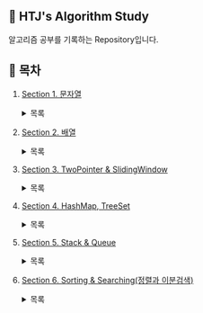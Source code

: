 ## 📕 HTJ's Algorithm Study  
알고리즘 공부를 기록하는 Repository입니다.  

## 📌 목차
1. [Section 1. 문자열](https://github.com/han-tomas/HTJ_AlgorithmStudy/tree/master/Section1_%EB%AC%B8%EC%9E%90%EC%97%B4/src)<details><summary>목록</summary>1. [문자 찾기](https://github.com/han-tomas/HTJ_AlgorithmStudy/tree/master/Section1_%EB%AC%B8%EC%9E%90%EC%97%B4/src/section1_01_%EB%AC%B8%EC%9E%90%EC%B0%BE%EA%B8%B0)<br>2. [대소문자 변환](https://github.com/han-tomas/HTJ_AlgorithmStudy/tree/master/Section1_%EB%AC%B8%EC%9E%90%EC%97%B4/src/section1_02_%EB%8C%80%EC%86%8C%EB%AC%B8%EC%9E%90%EB%B3%80%ED%99%98)<br>3. [문장 속 단어](https://github.com/han-tomas/HTJ_AlgorithmStudy/tree/master/Section1_%EB%AC%B8%EC%9E%90%EC%97%B4/src/section1_03_%EB%AC%B8%EC%9E%A5%EC%86%8D%EB%8B%A8%EC%96%B4)<br>4. [단어 뒤집기](https://github.com/han-tomas/HTJ_AlgorithmStudy/tree/master/Section1_%EB%AC%B8%EC%9E%90%EC%97%B4/src/section1_04_%EB%8B%A8%EC%96%B4%EB%92%A4%EC%A7%91%EA%B8%B0)<br>5. [특정 문자 뒤집기](https://github.com/han-tomas/HTJ_AlgorithmStudy/tree/master/Section1_%EB%AC%B8%EC%9E%90%EC%97%B4/src/section1_05_%ED%8A%B9%EC%A0%95%EB%AC%B8%EC%9E%90%EB%92%A4%EC%A7%91%EA%B8%B0)<br>6. [중복문자제거](https://github.com/han-tomas/HTJ_AlgorithmStudy/tree/master/Section1_%EB%AC%B8%EC%9E%90%EC%97%B4/src/section1_06_%EC%A4%91%EB%B3%B5%EB%AC%B8%EC%9E%90%EC%A0%9C%EA%B1%B0)<br>7. [회문 문자열](https://github.com/han-tomas/HTJ_AlgorithmStudy/tree/master/Section1_%EB%AC%B8%EC%9E%90%EC%97%B4/src/section1_07_%ED%9A%8C%EB%AC%B8%EB%AC%B8%EC%9E%90%EC%97%B4)<br>8. [유효한 팰린드롬](https://github.com/han-tomas/HTJ_AlgorithmStudy/tree/master/Section1_%EB%AC%B8%EC%9E%90%EC%97%B4/src/section1_08_%EC%9C%A0%ED%9A%A8%ED%95%9C%ED%8C%B0%EB%A6%B0%EB%93%9C%EB%A1%AC)<br>9. [숫자만 추출](https://github.com/han-tomas/HTJ_AlgorithmStudy/tree/master/Section1_%EB%AC%B8%EC%9E%90%EC%97%B4/src/section1_09_%EC%88%AB%EC%9E%90%EB%A7%8C%EC%B6%94%EC%B6%9C)<br>10. [가장 짧은 문자거리](https://github.com/han-tomas/HTJ_AlgorithmStudy/tree/master/Section1_%EB%AC%B8%EC%9E%90%EC%97%B4/src/section1_10_%EA%B0%80%EC%9E%A5%EC%A7%A7%EC%9D%80%EB%AC%B8%EC%9E%90%EA%B1%B0%EB%A6%AC)<br>11. [문자열 압축](https://github.com/han-tomas/HTJ_AlgorithmStudy/tree/master/Section1_%EB%AC%B8%EC%9E%90%EC%97%B4/src/section1_11_%EB%AC%B8%EC%9E%90%EC%97%B4%EC%95%95%EC%B6%95)<br>12. [암호](https://github.com/han-tomas/HTJ_AlgorithmStudy/tree/master/Section1_%EB%AC%B8%EC%9E%90%EC%97%B4/src/section1_12_%EC%95%94%ED%98%B8)<br></details>

2. [Section 2. 배열](https://github.com/han-tomas/HTJ_AlgorithmStudy/tree/master/Section2_%EB%B0%B0%EC%97%B4/src)<details><summary>목록</summary>1. [큰 수 출력하기](https://github.com/han-tomas/HTJ_AlgorithmStudy/tree/master/Section2_%EB%B0%B0%EC%97%B4/src/section2_01_%ED%81%B0%EC%88%98%EC%B6%9C%EB%A0%A5%ED%95%98%EA%B8%B0)<br>2. [보이는 학생](https://github.com/han-tomas/HTJ_AlgorithmStudy/tree/master/Section2_%EB%B0%B0%EC%97%B4/src/section2_02_%EB%B3%B4%EC%9D%B4%EB%8A%94%ED%95%99%EC%83%9D)<br>3. [가위 바위 보](https://github.com/han-tomas/HTJ_AlgorithmStudy/tree/master/Section2_%EB%B0%B0%EC%97%B4/src/section2_03_%EA%B0%80%EC%9C%84%EB%B0%94%EC%9C%84%EB%B3%B4)<br>4. [피보나치 수열](https://github.com/han-tomas/HTJ_AlgorithmStudy/tree/master/Section2_%EB%B0%B0%EC%97%B4/src/section2_04_%ED%94%BC%EB%B3%B4%EB%82%98%EC%B9%98%EC%88%98%EC%97%B4)<br>5. [소수(에라토스테네스의 체)](https://github.com/han-tomas/HTJ_AlgorithmStudy/tree/master/Section2_%EB%B0%B0%EC%97%B4/src/section2_05_%EC%86%8C%EC%88%98_%EC%97%90%EB%9D%BC%ED%86%A0%EC%8A%A4%ED%85%8C%EB%84%A4%EC%8A%A4%EC%9D%98%EC%B2%B4)<br>6. [뒤집은 소수](https://github.com/han-tomas/HTJ_AlgorithmStudy/tree/master/Section2_%EB%B0%B0%EC%97%B4/src/section2_06_%EB%92%A4%EC%A7%91%EC%9D%80%EC%86%8C%EC%88%98)<br>7. [점수 계산](https://github.com/han-tomas/HTJ_AlgorithmStudy/tree/master/Section2_%EB%B0%B0%EC%97%B4/src/section2_07_%EC%A0%90%EC%88%98%EA%B3%84%EC%82%B0)<br>8. [등수 구하기](https://github.com/han-tomas/HTJ_AlgorithmStudy/tree/master/Section2_%EB%B0%B0%EC%97%B4/src/section2_08_%EB%93%B1%EC%88%98%EA%B5%AC%ED%95%98%EA%B8%B0)<br>9. [격자판 최대합](https://github.com/han-tomas/HTJ_AlgorithmStudy/tree/master/Section2_%EB%B0%B0%EC%97%B4/src/section2_09_%EA%B2%A9%EC%9E%90%ED%8C%90%EC%B5%9C%EB%8C%80%ED%95%A9)<br>10. [봉우리](https://github.com/han-tomas/HTJ_AlgorithmStudy/tree/master/Section2_%EB%B0%B0%EC%97%B4/src/section2_10_%EB%B4%89%EC%9A%B0%EB%A6%AC)<br>11. [임시반장 정하기](https://github.com/han-tomas/HTJ_AlgorithmStudy/tree/master/Section2_%EB%B0%B0%EC%97%B4/src/section2_11_%EC%9E%84%EC%8B%9C%EB%B0%98%EC%9E%A5%EC%A0%95%ED%95%98%EA%B8%B0)<br>12. [멘토링](https://github.com/han-tomas/HTJ_AlgorithmStudy/tree/master/Section2_%EB%B0%B0%EC%97%B4/src/section2_12_%EB%A9%98%ED%86%A0%EB%A7%81)<br></details>

3. [Section 3. TwoPointer & SlidingWindow](https://github.com/han-tomas/HTJ_AlgorithmStudy/tree/master/Section3_TwoPointer_%26_SlidingWindow/src)<details><summary>목록</summary>1. [두 배열 합치기](https://github.com/han-tomas/HTJ_AlgorithmStudy/tree/master/Section3_TwoPointer_%26_SlidingWindow/src/section3_01_%EB%91%90%EB%B0%B0%EC%97%B4%ED%95%A9%EC%B9%98%EA%B8%B0)<br>2. [공통 원소 구하기](https://github.com/han-tomas/HTJ_AlgorithmStudy/tree/master/Section3_TwoPointer_%26_SlidingWindow/src/section3_02_%EA%B3%B5%ED%86%B5%EC%9B%90%EC%86%8C%EA%B5%AC%ED%95%98%EA%B8%B0)<br>3. [최대 매출](https://github.com/han-tomas/HTJ_AlgorithmStudy/tree/master/Section3_TwoPointer_%26_SlidingWindow/src/section3_03_%EC%B5%9C%EB%8C%80%EB%A7%A4%EC%B6%9C)<br>4. [연속 부분수열](https://github.com/han-tomas/HTJ_AlgorithmStudy/tree/master/Section3_TwoPointer_%26_SlidingWindow/src/section3_04_%EC%97%B0%EC%86%8D%EB%B6%80%EB%B6%84%EC%88%98%EC%97%B4)<br>5. [연속된 자연수의 합](https://github.com/han-tomas/HTJ_AlgorithmStudy/tree/master/Section3_TwoPointer_%26_SlidingWindow/src/section3_05_%EC%97%B0%EC%86%8D%EB%90%9C%EC%9E%90%EC%97%B0%EC%88%98%EC%9D%98%ED%95%A9)<br>6. [최대 길이 연속 부분수열](https://github.com/han-tomas/HTJ_AlgorithmStudy/tree/master/Section3_TwoPointer_%26_SlidingWindow/src/section3_06_%EC%B5%9C%EB%8C%80%EA%B8%B8%EC%9D%B4%EC%97%B0%EC%86%8D%EB%B6%80%EB%B6%84%EC%88%98%EC%97%B4)</details>
4. [Section 4. HashMap, TreeSet](https://github.com/han-tomas/HTJ_AlgorithmStudy/tree/master/Section4_HashMap_%26_TreeSet/src)<details><summary>목록</summary>1. [학급 회장](https://github.com/han-tomas/HTJ_AlgorithmStudy/tree/master/Section4_HashMap_%26_TreeSet/src/section4_01_%ED%95%99%EA%B8%89%ED%9A%8C%EC%9E%A5)<br>2. [아나그램](https://github.com/han-tomas/HTJ_AlgorithmStudy/tree/master/Section4_HashMap_%26_TreeSet/src/section4_02_%EC%95%84%EB%82%98%EA%B7%B8%EB%9E%A8)<br>3.[매출액의 종류](https://github.com/han-tomas/HTJ_AlgorithmStudy/tree/master/Section4_HashMap_%26_TreeSet/src/section4_03_%EB%A7%A4%EC%B6%9C%EC%95%A1%EC%9D%98%EC%A2%85%EB%A5%98)<br>4. [모든 아나그램 찾기](https://github.com/han-tomas/HTJ_AlgorithmStudy/tree/master/Section4_HashMap_%26_TreeSet/src/section4_04_%EB%AA%A8%EB%93%A0%EC%95%84%EB%82%98%EA%B7%B8%EB%9E%A8%EC%B0%BE%EA%B8%B0)<br>5. [K번째 큰 수](https://github.com/han-tomas/HTJ_AlgorithmStudy/tree/master/Section4_HashMap_%26_TreeSet/src/section4_05_K%EB%B2%88%EC%A7%B8%ED%81%B0%EC%88%98)</details>
5. [Section 5. Stack & Queue](https://github.com/han-tomas/HTJ_AlgorithmStudy/tree/master/Section5_Stack_%26_Queue/src)<details><summary>목록</summary>1. [올바른 괄호](https://github.com/han-tomas/HTJ_AlgorithmStudy/tree/master/Section5_Stack_%26_Queue/src/section5_01_%EC%98%AC%EB%B0%94%EB%A5%B8%EA%B4%84%ED%98%B8)<br>2. [괄호 문자 제거](https://github.com/han-tomas/HTJ_AlgorithmStudy/tree/master/Section5_Stack_%26_Queue/src/section5_02_%EA%B4%84%ED%98%B8%EB%AC%B8%EC%9E%90%EC%A0%9C%EA%B1%B0)<br>3. [크레인 인형뽑기(카카오)](https://github.com/han-tomas/HTJ_AlgorithmStudy/tree/master/Section5_Stack_%26_Queue/src/section5_03_%ED%81%AC%EB%A0%88%EC%9D%B8%EC%9D%B8%ED%98%95%EB%BD%91%EA%B8%B0)<br>4. [후위식 연산](https://github.com/han-tomas/HTJ_AlgorithmStudy/tree/master/Section5_Stack_%26_Queue/src/section5_04_%ED%9B%84%EC%9C%84%EC%8B%9D%EC%97%B0%EC%82%B0)<br>5. [쇠막대기](https://github.com/han-tomas/HTJ_AlgorithmStudy/tree/master/Section5_Stack_%26_Queue/src/section5_05_%EC%87%A0%EB%A7%89%EB%8C%80%EA%B8%B0)<br>6. [공주 구하기](https://github.com/han-tomas/HTJ_AlgorithmStudy/tree/master/Section5_Stack_%26_Queue/src/section5_06_%EA%B3%B5%EC%A3%BC%EA%B5%AC%ED%95%98%EA%B8%B0)<br>7. [교육과정 설계](https://github.com/han-tomas/HTJ_AlgorithmStudy/tree/master/Section5_Stack_%26_Queue/src/section5_07_%EA%B5%90%EC%9C%A1%EA%B3%BC%EC%A0%95%EC%84%A4%EA%B3%84)<br>8. [응급실](https://github.com/han-tomas/HTJ_AlgorithmStudy/tree/master/Section5_Stack_%26_Queue/src/section5_08_%EC%9D%91%EA%B8%89%EC%8B%A4)</details>
6. [Section 6. Sorting & Searching(정렬과 이분검색)](https://github.com/han-tomas/HTJ_AlgorithmStudy/tree/master/Section6_Sorting_and_Searching)<details><summary>목록</summary>1. [선택 정렬](https://github.com/han-tomas/HTJ_AlgorithmStudy/tree/master/Section6_Sorting_and_Searching/src/section6_01_%EC%84%A0%ED%83%9D%EC%A0%95%EB%A0%AC)<br></details>

